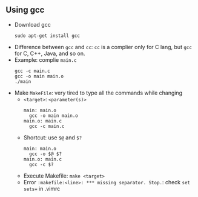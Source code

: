## Using gcc

- Download gcc
  ```
  sudo apt-get install gcc 
  ```
- Difference between `gcc` and `cc`: `cc` is a complier only for C lang, but `gcc` for C, C++, Java, and so on.
- Example: complie `main.c`
  ```
  gcc -c main.c
  gcc -o main main.o
  ./main
  ```
- Make `MakeFile`: very tired to type all the commands while changing
  - `<target>`: `<parameter(s)>`
    ```
    main: main.o
      gcc -o main main.o
    main.o: main.c
      gcc -c main.c
    ```
  - Shortcut: use `$@` and `$?`
    ```
    main: main.o
      gcc -o $@ $?
    main.o: main.c
      gcc -c $?
    ```
  - Execute Makefile: `make <target>`
  - Error `:makefile:<line>: *** missing separator. Stop.`: check `set sets=` in .vimrc
